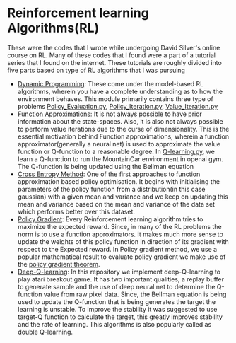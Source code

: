 # Reinforcement learning Algorithms(RL)
<p>These were the codes that I wrote while undergoing David Silver's online course on RL. Many of these codes that I found were a part of a tutorial series that I found on the internet. These tutorials are roughly divided into five parts based on type of RL algorithms that I was pursuing</p>

- [Dynamic Programming](DP): These come under the model-based RL algorithms, wherein you have a complete understanding as to how the environment behaves. This module primarily contains three type of problems [Policy_Evaluation.py](DP/Policy_Evaluation.py),  [Policy_Iteration.py](DP/Policy_Iteration.py),  [Value_Iteration.py](DP/Value_Iteration.py)
- [Function Approximations](FA): It is not always possible to have prior information about the state-spaces. Also, it is also not always possible to perform value iterations due to the curse of dimensionality. This is the essential motivation behind Function approximations, wherein a function approximator(generally a neural net) is used to approximate the value function or Q-function  to a reasonable degree. In [Q-learning.py](FA/Q-learning.py), we learn a Q-function to run the MountainCar environment in openai gym. The Q-function is being updated using the Bellman equation
- [Cross Entropy Method](CEM): One of the first approaches to function approximation based policy optimisation. It begins with initialising the parameters of the policy function from a distribution(in this case gaussian) with a given mean and variance and we keep on updating this mean and variance based on the mean and variance of the data set which performs better over this dataset. 
- [Policy Gradient](PG): Every Reinforcement learning algorithm tries to maximize the expected reward. Since, in many of the RL problems the norm is to use a function approximators. It makes much more sense to update the weights of this policy function in direction of its gradient with respect to the Expected reward. In Policy gradient method, we use a popular mathematical result to evaluate policy gradient we make use of the [policy gradient theorem](https://homes.cs.washington.edu/~todorov/courses/amath579/reading/PolicyGradient.pdf). 
- [Deep-Q-learning](DQN): In this repository we implement deep-Q-learning to play atari breakout game. It has two important qualities, a replay buffer to generate sample and the use of deep neural net to determine the Q-function value from raw pixel data. Since, the Bellman equation is being used to update the Q-function that is being generates the target the learning is unstable. To improve the stability it was suggested to use target-Q function to calculate the target, this greatly improves stability and the rate of learning. This algorithms is also popularly called as double Q-learning. 